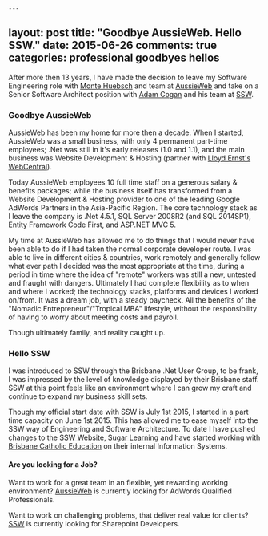	---
layout: post
title:  "Goodbye AussieWeb. Hello SSW."
date:   2015-06-26
comments: true
categories: professional goodbyes hellos
---

After more then 13 years, I have made the decision to leave my Software Engineering role with [Monte Huebsch](http://www.montehuebsch.com) and team at [AussieWeb](http://www.aussieweb.com.au) and take on a Senior Software Architect position with [Adam Cogan](http://www.adamcogan.com/) and his team at [SSW](http://www.ssw.com.au).

### Goodbye AussieWeb
AussieWeb has been my home for more then a decade. When I started, AussieWeb was a small business, with only 4 permanent part-time employees; .Net was still in it's early releases (1.0 and 1.1), and the main business was Website Development & Hosting (partner with [Lloyd Ernst's WebCentral](http://www.lloyde.com/projects/webcentral/)). 

Today AussieWeb employees 10 full time staff on a generous salary & benefits packages; while the business itself has transformed from a Website Development & Hosting provider to one of the leading Google AdWords Partners in the Asia-Pacific Region. The core technology stack as I leave the company is .Net 4.5.1, SQL Server 2008R2 (and SQL 2014SP1), Entity Framework Code First, and ASP.NET MVC 5. 

My time at AussieWeb has allowed me to do things that I would never have been able to do if I had taken the normal corporate developer route. I was able to live in different cities & countries, work remotely and generally follow what ever path I decided was the most appropriate at the time, during a period in time where the idea of "remote" workers was still a new, untested and fraught with dangers. Ultimately I had complete flexibility as to when and where I worked; the technology stacks, platforms and devices I worked on/from. It was a dream job, with a steady paycheck. All the benefits of the "Nomadic Entrepreneur"/"Tropical MBA" lifestyle, without the responsibility of having to worry about meeting costs and payroll. 

Though ultimately family, and reality caught up. 

### Hello SSW
I was introduced to SSW through the Brisbane .Net User Group, to be frank, I was impressed by the level of knowledge displayed by their Brisbane staff. SSW at this point feels like an environment where I can grow my craft and continue to expand my business skill sets. 

Though my official start date with SSW is July 1st 2015, I started in a part time capacity on June 1st 2015. This has allowed me to ease myself into the SSW way of Engineering and Software Architecture. To date I have pushed changes to the [SSW Website](https://www.ssw.com.au/), [Sugar Learning](http://www.sugarlearning.com/) and have started working with [Brisbane Catholic Education](http://www.bne.catholic.edu.au/) on their internal Information Systems. 

#### Are you looking for a Job? 
Want to work for a great team in an flexible, yet rewarding working environment? [AussieWeb](http://www.aussieweb.com.au) is currently looking for AdWords Qualified Professionals. 

Want to work on challenging problems, that deliver real value for clients? [SSW](http://www.ssw.com.au) is currently looking for Sharepoint Developers.
